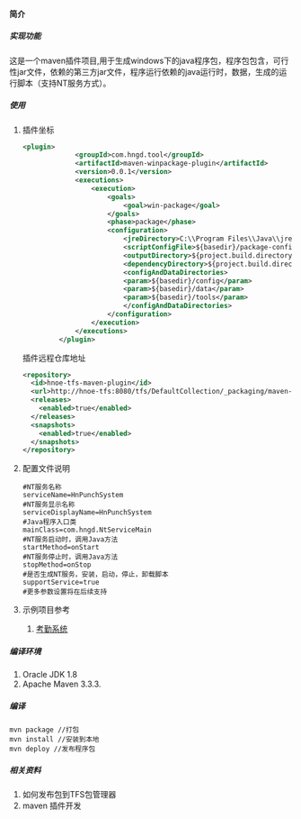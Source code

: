 #### 简介

##### 实现功能

这是一个maven插件项目,用于生成windows下的java程序包，程序包包含，可行性jar文件，依赖的第三方jar文件，程序运行依赖的java运行时，数据，生成的运行脚本（支持NT服务方式）。

##### 使用

1. 插件坐标

   ```xml
   <plugin>
   				<groupId>com.hngd.tool</groupId>
   				<artifactId>maven-winpackage-plugin</artifactId>
   				<version>0.0.1</version>
   				<executions>
   					<execution>
   						<goals>
   							<goal>win-package</goal>
   						</goals>
   						<phase>package</phase>
   						<configuration>
   						    <jreDirectory>C:\\Program Files\\Java\\jre1.8.0_121</jreDirectory>
   						    <scriptConfigFile>${basedir}/package-config/punchSystem.properties</scriptConfigFile>
   							<outputDirectory>${project.build.directory}/winpackage</outputDirectory>
   							<dependencyDirectory>${project.build.directory}/libs</dependencyDirectory>
   						    <configAndDataDirectories>
   						    <param>${basedir}/config</param>
   						    <param>${basedir}/data</param>
   						    <param>${basedir}/tools</param>
   						    </configAndDataDirectories>
   						</configuration>
   					</execution>
   				</executions>
   			</plugin>
   ```

   插件远程仓库地址

   ```xml
   <repository>
     <id>hnoe-tfs-maven-plugin</id>
     <url>http://hnoe-tfs:8080/tfs/DefaultCollection/_packaging/maven-plugin/maven/v1</url>
     <releases>
       <enabled>true</enabled>
     </releases>
     <snapshots>
       <enabled>true</enabled>
     </snapshots>
   </repository>
   ```

2. 配置文件说明

   ```properties
   #NT服务名称
   serviceName=HnPunchSystem        
   #NT服务显示名称
   serviceDisplayName=HnPunchSystem
   #Java程序入口类
   mainClass=com.hngd.NtServiceMain
   #NT服务启动时，调用Java方法
   startMethod=onStart     
   #NT服务停止时，调用Java方法
   stopMethod=onStop
   #是否生成NT服务，安装，启动，停止，卸载脚本
   supportService=true
   #更多参数设置将在后续支持
   ```

3. 示例项目参考

   1. [考勤系统](http://192.168.0.143:8080/tfs/DefaultCollection/TfsDemo/TfsDemo%20%E5%9B%A2%E9%98%9F/_git/PunchSystem)

##### 编译环境

1. Oracle JDK 1.8
2. Apache Maven 3.3.3.

##### 编译

```shell
mvn package //打包
mvn install //安装到本地
mvn deploy //发布程序包
```

##### 相关资料

1. 如何发布包到TFS包管理器
2. maven 插件开发